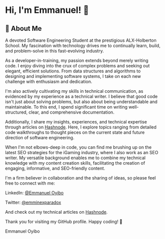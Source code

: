 
# Hi, I'm Emmanuel! 👋


## 🚀 About Me
A devoted Software Engineering Student at the prestigious ALX-Holberton School. My fascination with technology drives me to continually learn, build, and problem-solve in this fast-evolving industry.

As a developer-in-training, my passion extends beyond merely writing code. I enjoy diving into the crux of complex problems and seeking out elegant, efficient solutions. From data structures and algorithms to designing and implementing software systems, I take on each new challenge with enthusiasm and dedication.

I'm also actively cultivating my skills in technical communication, as evidenced by my experience as a technical writer. I believe that good code isn't just about solving problems, but also about being understandable and maintainable. To this end, I spend significant time on writing well-structured, clear, and comprehensive documentation.

Additionally, I share my insights, experiences, and technical expertise through articles on [Hashnode](https://emminex.hashnode.dev/). Here, I explore topics ranging from detailed code walkthroughs to thought pieces on the current state and future direction of software engineering.

When I'm not elbows-deep in code, you can find me brushing up on the latest SEO strategies for the iGaming industry, where I also work as an SEO writer. My versatile background enables me to combine my technical knowledge with my content creation skills, facilitating the creation of engaging, informative, and SEO-friendly content.

I'm a firm believer in collaboration and the sharing of ideas, so please feel free to connect with me:

LinkedIn: [@Emmanuel Oyibo](https://www.linkedin.com/in/emmanueloyibo2394/)

Twitter: [@emminexparadox](https://twitter.com/emminexparadox)

And check out my technical articles on [Hashnode](https://emminex.hashnode.dev/).

Thank you for visiting my GitHub profile. Happy coding! 🚀

Emmanuel Oyibo





